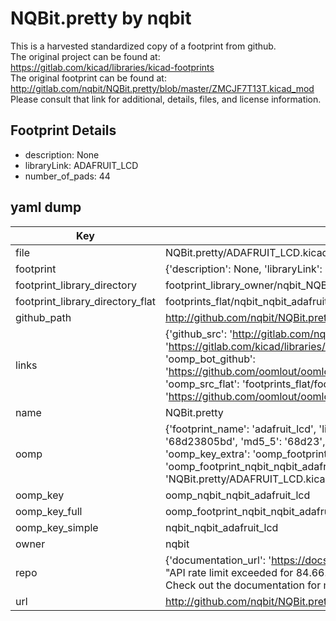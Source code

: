 # NQBit.pretty by nqbit  
This is a harvested standardized copy of a footprint from github.  
The original project can be found at:  
https://gitlab.com/kicad/libraries/kicad-footprints  
The original footprint can be found at:
http://gitlab.com/nqbit/NQBit.pretty/blob/master/ZMCJF7T13T.kicad_mod
Please consult that link for additional, details, files, and license information.  
## Footprint Details
* description: None  
* libraryLink: ADAFRUIT_LCD  
* number_of_pads: 44  
## yaml dump  
| Key | Value |  
| --- | --- |  
| file | NQBit.pretty/ADAFRUIT_LCD.kicad_mod |  
| footprint | {'description': None, 'libraryLink': 'ADAFRUIT_LCD', 'number_of_pads': 44} |  
| footprint_library_directory | footprint_library_owner/nqbit_NQBit.pretty |  
| footprint_library_directory_flat | footprints_flat/nqbit_nqbit_adafruit_lcd/working |  
| github_path | http://github.com/nqbit/NQBit.pretty/blob/master/ADAFRUIT_LCD.kicad_mod |  
| links | {'github_src': 'http://gitlab.com/nqbit/NQBit.pretty/blob/master/ZMCJF7T13T.kicad_mod', 'github_src_repo': 'https://gitlab.com/kicad/libraries/kicad-footprints', 'oomp_bot': 'footprints/nqbit_nqbit_adafruit_lcd/working', 'oomp_bot_github': 'https://github.com/oomlout/oomlout_oomp_footprint_bot/tree/main/footprints/nqbit_nqbit_adafruit_lcd/working', 'oomp_src_flat': 'footprints_flat/footprints_flat/nqbit_nqbit_adafruit_lcd/working', 'oomp_src_flat_github': 'https://github.com/oomlout/oomlout_oomp_footprint_src/tree/main/footprints_flat/nqbit_nqbit_adafruit_lcd/working'} |  
| name | NQBit.pretty |  
| oomp | {'footprint_name': 'adafruit_lcd', 'library_name': 'nqbit', 'md5': '68d23805bd8ccea319a5a736abfb20fe', 'md5_10': '68d23805bd', 'md5_5': '68d23', 'md5_6': '68d238', 'oomp_key': 'oomp_nqbit_nqbit_adafruit_lcd', 'oomp_key_extra': 'oomp_footprint_nqbit_nqbit_adafruit_lcd', 'oomp_key_full': 'oomp_footprint_nqbit_nqbit_adafruit_lcd_68d238', 'oomp_key_simple': 'nqbit_nqbit_adafruit_lcd', 'original_filename': 'NQBit.pretty/ADAFRUIT_LCD.kicad_mod', 'owner_name': 'nqbit'} |  
| oomp_key | oomp_nqbit_nqbit_adafruit_lcd |  
| oomp_key_full | oomp_footprint_nqbit_nqbit_adafruit_lcd |  
| oomp_key_simple | nqbit_nqbit_adafruit_lcd |  
| owner | nqbit |  
| repo | {'documentation_url': 'https://docs.github.com/rest/overview/resources-in-the-rest-api#rate-limiting', 'message': "API rate limit exceeded for 84.66.173.59. (But here's the good news: Authenticated requests get a higher rate limit. Check out the documentation for more details.)"} |  
| url | http://github.com/nqbit/NQBit.pretty |  

